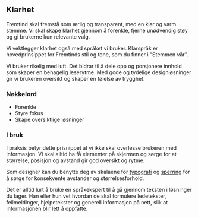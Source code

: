 ## Klarhet

Fremtind skal fremstå som ærlig og transparent, med en klar og varm stemme. Vi skal skape klarhet gjennom å forenkle, fjerne unødvendig støy og gi brukerne kun relevante valg.

Vi vektlegger klarhet også med språket vi bruker. Klarspråk er hovedprinsippet for Fremtinds stil og tone, som du finner i "Stemmen vår".

Vi bruker rikelig med luft. Det bidrar til å dele opp og porsjonere innhold som skaper en behagelig leserytme. Med gode og tydelige designløsninger gir vi brukeren oversikt og skaper en følelse av trygghet.

### Nøkkelord

-   Forenkle
-   Styre fokus
-   Skape oversiktlige løsninger

### I bruk

I praksis betyr dette prisnippet at vi ikke skal overlesse brukeren med informasjon. Vi skal alltid ha få elementer på skjermen og sørge for at størrelse, posisjon og avstand gir god oversikt og rytme.

Som designer kan du benytte deg av skalaene for [typografi]() og [sperring]() for å sørge for konsekvente avstander og størrelsesforhold.

Det er alltid lurt å bruke en språkekspert til å gå gjennom teksten i løsninger du lager. Han eller hun vet hvordan de skal formulere ledetekster, feilmeldinger, hjelpetekster og generell informasjon på nett, slik at informasjonen blir lett å oppfatte.
